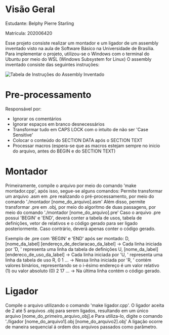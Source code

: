 # Visão Geral
Estudante: Belphy Pierre Starling 

Matrícula: 202006420

Esse projeto consiste realizar um montador e um ligador de um assembly inventado visto na aula de Software Básico na Universidade de Brasília.
Para implementar o projeto, utilizou-se o Windows com o terminal do Ubuntu por meio do WSL (Windows Subsystem for Linux)
O assembly inventado consiste das seguintes instruções:

![Tabela de Instruções do Assembly Inventado](tabela.png)

# Pre-processamento
Responsável por:
- Ignorar os comentários
- Ignorar espaços em branco desnecessários
- Transformar tudo em CAPS LOCK com o intuito de não ser 'Case Sensitive'
- Colocar o conteúdo do SECTION DATA após o SECTION TEXT
- Processar macros (espera-se que as macros estejam sempre no inicio do arquivo, antes do BEGIN e do SECTION TEXT)

# Montador
Primeiramente, compile o arquivo por meio do comando 'make montador.cpp', após isso, segue-se alguns comandos:
Permite transformar um arquivo .asm em .pre realizando o pré-processamento, por meio do comando './montador [nome_do_arquivo].asm'
Além disso, permite transformar .pre em .obj, por meio do algoritmo de duas passagens, por meio do comando './montador [nome_do_arquivo].pre'
Caso o arquivo .pre possui 'BEGIN' e 'END', deverá conter a tabela de usos, tabela de definições, vetor de relativos e o código gerado para ser ligado posteriormente.
Caso contrário, deverá apenas conter o código gerado.

Exemplo de .pre com 'BEGIN' e 'END' após ser montado:
D, [nome_da_label] [endereço_de_declaracao_da_label]  -> Cada linha iniciada por 'D, ' representa uma linha da tabela de definições
U, [nome_da_label] [endereco_de_uso_da_label]         -> Cada linha iniciada por 'U, ' representa uma linha da tabela de uso
R, 0 1 ...                                            -> Nessa linha iniciada por 'R, ' contém valores binários, representando se o i-ésimo endereço é um valor relativo (1) ou valor absoluto (0)
2 17 ...                                              -> Na última linha contém o código gerado.

# Ligador
Compile o arquivo utilizando o comando 'make ligador.cpp'.
O ligador aceita de 2 até 5 arquivos .obj para serem ligados, resultando em um único arquivo [nome_do_primeiro_arquivo_obj].e
Para utiliza-lo, digite o comando './ligador [nome_do_arquivo1].obj [nome_do_arquivo2].obj'
A ligação ocorre de maneira sequencial á ordem dos arquivos passados como parâmetro.


